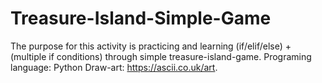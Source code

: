 <h1> Treasure-Island-Simple-Game </h1>

The purpose for this activity is practicing and learning (if/elif/else) + (multiple if conditions) through simple treasure-island-game. 
Programing language: Python 
Draw-art: https://ascii.co.uk/art. 

